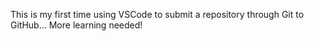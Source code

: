 This is my first time using VSCode to submit a repository through Git to GitHub... More learning needed!